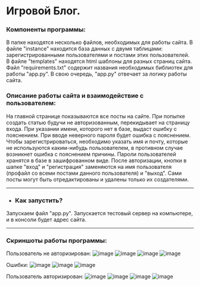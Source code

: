 Игровой Блог.
========================


### Компоненты программы:
В папке находятся несколько файлов, необходимых для работы сайта.
В файле "instance" находится база данных с двумя таблицами: зарегистрированными пользователями и постами этих пользователей.
В файле "templates" находятся html шаблоны для разных страниц сайта.
Файл "requirements.txt" содержит названия необходимых библиотек для работы "app.py".
В свою очередь, "app.py" отвечает за логику работы сайта.

### Описание работы сайта и взаимодействие с пользователем:
На главной странице показываются все посты на сайте. При попытке создать статью будучи не авторизованным, перекидывает на страницу входа. При указании имени, которого нет в базе, выдаст ошибку с пояснением. При вводе неверного пароля будет ошибка с пояснением. Чтобы зарегистрироваться, необходимо указать имя и почту, которые не используются каким-нибудь пользователем, в противном случае возникнет ошибка с пояснением причины. Пароли пользователей хранятся в базе в зашифрованном виде. После авторизации, кнопки в шапке "вход" и "регистрация" заменяются на имя пользователя (профайл со всеми постами данного пользователя) и "выход". Сами посты могут быть отредактированы и удалены только их создателями.

_________________________

* ### Как запустить?
Запускаем файл "app.py". Запускается тестовый сервер на компьютере, и в консоли будет адрес сайта. 

_________________________________
### Скриншоты работы программы:

Пользователь не авторизирован:
![image](https://github.com/user-attachments/assets/bb7ee7a0-f88e-43f5-9829-00eaddffcfac)
![image](https://github.com/user-attachments/assets/91d8fb2d-d7c5-40e5-a3ad-8ba32c1ee81b)
![image](https://github.com/user-attachments/assets/a8047b98-2e8d-4a06-99b1-f20e9a1fae61)
![image](https://github.com/user-attachments/assets/d92bf58a-422f-415e-9038-4d94841a7328)

Ошибки:
![image](https://github.com/user-attachments/assets/a10e4e2c-29b3-49f4-8f37-919cf81094c2)
![image](https://github.com/user-attachments/assets/060ae6bd-7da9-4045-828d-3132a431be4a)
![image](https://github.com/user-attachments/assets/a55a6d3a-b02e-49c2-9ba7-350b2185b575)

Пользователь авторизирован:
![image](https://github.com/user-attachments/assets/78ad4772-1bf0-4de4-ab6c-a6d0984adf24)
![image](https://github.com/user-attachments/assets/a476abad-9e12-44de-a8a3-e19044e9c2e2)
![image](https://github.com/user-attachments/assets/d4379776-4279-468e-94a3-d2efd29b4a5a)
![image](https://github.com/user-attachments/assets/4a39d82d-b17c-4db2-bd0c-0909d82423bf)

